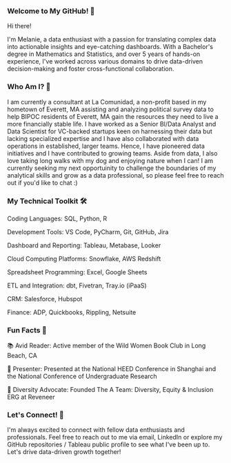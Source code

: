 ### Welcome to My GitHub! 🌟

Hi there! 

I'm Melanie, a data enthusiast with a passion for translating complex data into actionable insights and eye-catching dashboards. With a Bachelor's degree in Mathematics and Statistics, and over 5 years of hands-on experience, I've worked across various domains to drive data-driven decision-making and foster cross-functional collaboration.

### Who Am I? 🤔

I am currently a consultant at La Comunidad, a non-profit based in my hometown of Everett, MA assisting and analyzing political survey data to help BIPOC residents of Everett, MA gain the resources they need to live a more financially stable life. I have worked as a Senior BI/Data Analyst and Data Scientist for VC-backed startups keen on harnessing their data but lacking specialized expertise and I have also collaborated with data operations in established, larger teams. Hence, I have pioneered data initiatives and I have contributed to growing teams. Aside from data, I also love taking long walks with my dog and enjoying nature when I can! I am currently seeking my next opportuinity to challenge the boundaries of my analytical skills and grow as a data professional, so please feel free to reach out if you'd like to chat :)

### My Technical Toolkit 🛠️

Coding Languages: SQL, Python, R

Development Tools: VS Code, PyCharm, Git, GitHub, Jira

Dashboard and Reporting: Tableau, Metabase, Looker

Cloud Computing Platforms: Snowflake, AWS Redshift

Spreadsheet Programming: Excel, Google Sheets

ETL and Integration: dbt, Fivetran, Tray.io (iPaaS)

CRM: Salesforce, Hubspot

Finance: ADP, Quickbooks, Rippling, Netsuite

### Fun Facts 🎉

📚 Avid Reader: Active member of the Wild Women Book Club in Long Beach, CA 

🎤 Presenter: Presented at the National HEED Conference in Shanghai and the National Conference of Undergraduate Research

🌈 Diversity Advocate: Founded The A Team: Diversity, Equity & Inclusion ERG at Reveneer

### Let's Connect! 🤝

I'm always excited to connect with fellow data enthusiasts and professionals. Feel free to reach out to me via email, LinkedIn or explore my GitHub repositories / Tableau public profile to see what I've been up to. Let's drive data-driven growth together!
